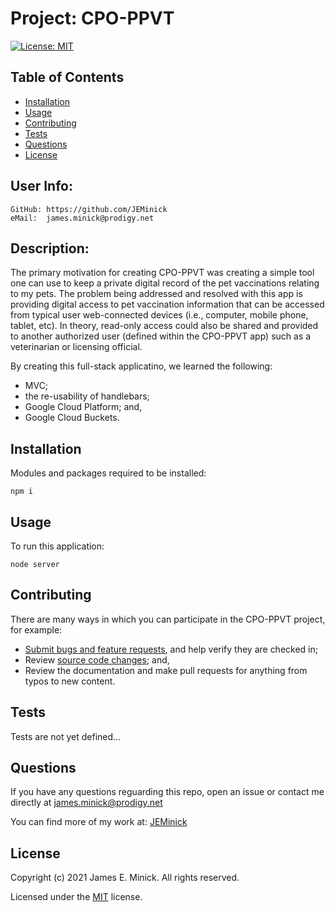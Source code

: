 # Project: CPO-PPVT

  [![License: MIT](https://img.shields.io/badge/License-MIT-yellow.svg)](https://opensource.org/licenses/MIT)
  
## Table of Contents

*    [Installation](#installation)
*    [Usage](#usage)
*    [Contributing](#contributing)
*    [Tests](#tests)
*    [Questions](#questions)
*    [License](#license)

## User Info:
    GitHub: https://github.com/JEMinick   
    eMail:  james.minick@prodigy.net

## Description: 

The primary motivation for creating CPO-PPVT was creating a simple tool one can use to keep a private digital record of the pet vaccinations relating to my pets.
The problem being addressed and resolved with this app is providing digital access to pet vaccination information that can be accessed from typical user web-connected devices (i.e., computer, mobile phone, tablet, etc).  In theory, read-only access could also be shared and provided to another authorized user (defined within the CPO-PPVT app) such as a veterinarian or licensing official.<br/>

By creating this full-stack applicatino, we learned the following: 
*   MVC;
*   the re-usability of handlebars;
*   Google Cloud Platform; and,
*   Google Cloud Buckets.

## Installation
<a name="installation"></a>

Modules and packages required to be installed:

```shell
npm i
```

## Usage
<a name="usage"></a>

To run this application:
```shell
node server
```

## Contributing
<a name="contributing"></a>
There are many ways in which you can participate in the CPO-PPVT project, for example:
*    [Submit bugs and feature requests](https://github.com/JEMinick/CPO-PPVT/issues), and help verify they are checked in;
*    Review [source code changes](https://github.com/JEMinick/CPO-PPVT/pulls); and,
*    Review the documentation and make pull requests for anything from typos to new content.

## Tests
<a name="tests"></a>
   Tests are not yet defined...

## Questions
<a name="questions"></a>
If you have any questions reguarding this repo, open an issue or
contact me directly at james.minick@prodigy.net

You can find more of my work at: [JEMinick](https://github.com/JEMinick)

## License
<a name="license"></a>
Copyright (c) 2021 James E. Minick. All rights reserved.

Licensed under the [MIT](./LICENSE) license.


